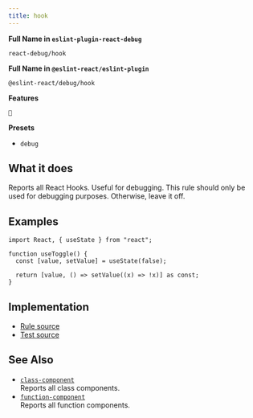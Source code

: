 ```yaml
---
title: hook
---
```


**Full Name in `eslint-plugin-react-debug`**

```plain copy
react-debug/hook
```

**Full Name in `@eslint-react/eslint-plugin`**

```plain copy
@eslint-react/debug/hook
```

**Features**

`🐞`

**Presets**

- `debug`

## What it does

Reports all React Hooks. Useful for debugging. This rule should only be used for debugging purposes. Otherwise, leave it off.

## Examples

```tsx
import React, { useState } from "react";

function useToggle() {
  const [value, setValue] = useState(false);

  return [value, () => setValue((x) => !x)] as const;
}
```

## Implementation

- [Rule source](https://github.com/Rel1cx/eslint-react/tree/main/packages/plugins/eslint-plugin-react-debug/src/rules/hook.ts)
- [Test source](https://github.com/Rel1cx/eslint-react/tree/main/packages/plugins/eslint-plugin-react-debug/src/rules/hook.spec.ts)

## See Also

- [`class-component`](./debug-class-component)\
  Reports all class components.
- [`function-component`](./debug-function-component)\
  Reports all function components.
